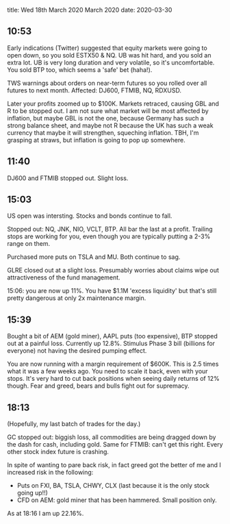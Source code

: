 title:  Wed 18th March 2020 March 2020
date: 2020-03-30

## 10:53

Early indications \(Twitter\) suggested that equity markets were going to open down, so you sold ESTX50 & NQ. UB was hit hard, and you sold an extra lot. UB is very long duration and very volatile, so it's uncomfortable. You sold BTP too, which seems a 'safe' bet \(haha!\).

TWS warnings about orders on near-term futures so you rolled over all futures to next month. Affected: DJ600, FTMIB, NQ, RDXUSD.

Later your profits zoomed up to $100K. Markets retraced, causing GBL and R to be stopped out. I am not sure what market will be most affected by inflation, but maybe GBL is not the one, because Germany has such a strong balance sheet, and maybe not R because the UK has such a weak currency that maybe it will strengthen, squeching inflation. TBH, I'm grasping at straws, but inflation is going to pop up somewhere.

## 11:40

DJ600 and FTMIB stopped out. Slight loss.

## 15:03

US open was intersting. Stocks and bonds continue to fall.

Stopped out: NQ, JNK, NIO, VCLT, BTP. All bar the last at a profit. Trailing stops are working for you, even though you are typically putting a 2-3% range on them.

Purchased more puts on TSLA and MU. Both continue to sag.

GLRE closed out at a slight loss. Presumably worries about claims wipe out attractiveness of the fund management.

15:06: you are now up 11%. You have $1.1M 'excess liquidity' but that's still pretty dangerous at only 2x maintenance margin.

## 15:39

Bought a bit of AEM \(gold miner\), AAPL puts \(too expensive\), BTP stopped out at a painful loss. Currently up 12.8%. Stimulus Phase 3 bill \(billions for everyone\) not having the desired pumping effect.

You are now running with a margin requirement of $600K. This is 2.5 times what it was a few weeks ago. You need to scale it back, even with your stops. It's very hard to cut back positions when seeing daily returns of 12% though. Fear and greed, bears and bulls fight out for supremacy.

## 18:13

\(Hopefully, my last batch of trades for the day.\)

GC stopped out: biggish loss, all commodities are being dragged down by the dash for cash, including gold. Same for FTMIB: can't get this right. Every other stock index future is crashing.

In spite of wanting to pare back risk, in fact greed got the better of me and I increased risk in the following:

* Puts on FXI, BA, TSLA, CHWY, CLX \(last because it is the only stock going up!!\)
* CFD on AEM: gold miner that has been hammered. Small position only.

As at 18:16 I am up 22.16%.

